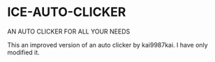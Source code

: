 # ICE-AUTO-CLICKER
AN AUTO CLICKER FOR ALL YOUR NEEDS

This an improved version of an auto clicker by kai9987kai. I have only modified it.
